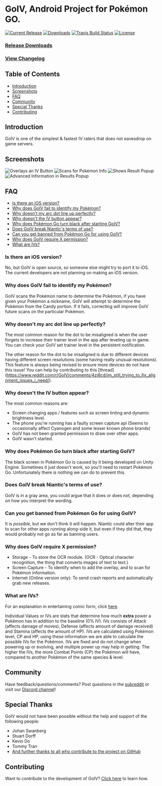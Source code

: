 # GoIV, Android Project for Pokémon GO.

[![Current Release](https://img.shields.io/github/release/farkam135/GoIV.svg?maxAge=21600 "Current Release")](https://github.com/farkam135/GoIV/releases/latest)
[![Downloads](https://img.shields.io/github/downloads/farkam135/GoIV/total.svg?maxAge=21600 "Downloads")](https://github.com/farkam135/GoIV/releases)
[![Travis Build Status](https://img.shields.io/travis/farkam135/GoIV/master.svg?maxAge=21600 "Travis Build Status")](https://travis-ci.org/farkam135/GoIV)
[![License](https://img.shields.io/github/license/farkam135/GoIV.svg?maxAge=2592000 "License")](LICENSE.md)

### [Release Downloads](https://github.com/farkam135/GoIV/releases)
### [View Changelog](CHANGELOG.md)

## Table of Contents

- [Introduction](#introduction)
- [Screenshots](#screenshots)
- [FAQ](#faq)
- [Community](#community)
- [Special Thanks](#special-thanks)
- [Contributing](#contributing)

## Introduction
GoIV is one of the simplest & fastest IV raters that does not eavesdrop on game servers.

## Screenshots
![Overlays an IV Button](https://i.imgur.com/SxlmeqT.jpg "Overlays an IV Button")
![Scans for Pokémon Info](https://i.imgur.com/0O3d8Vd.jpg "Scans for Pokémon Info")
![Shows Result Popup](https://i.imgur.com/ekBae5R.jpg "Shows Result Popup")
![Advanced Information in Results Popup](https://i.imgur.com/xXr9zzK.jpg "Advanced Information in Results Popup")

## FAQ
- [Is there an iOS version?](#is-there-an-ios-version)
- [Why does GoIV fail to identify my Pokémon?](#why-does-goiv-fail-to-identify-my-pokémon)
- [Why doesn't my arc dot line up perfectly?](#why-doesnt-my-arc-dot-line-up-perfectly)
- [Why doesn't the IV button appear?](#why-doesnt-the-iv-button-appear)
- [Why does Pokémon Go turn black after starting GoIV?](#why-does-pokémon-go-turn-black-after-starting-goiv)
- [Does GoIV break Niantic's terms of use?](#does-goiv-break-niantics-terms-of-use)
- [Can you get banned from Pokémon Go for using GoIV?](#can-you-get-banned-from-pokémon-go-for-using-goiv)
- [Why does GoIV require X permission?](#why-does-goiv-require-x-permission)
- [What are IVs?](#what-are-ivs)

### Is there an iOS version?
No, but GoIV is open source, so someone else might try to port it to iOS. The current developers are not planning on making an iOS version.

### Why does GoIV fail to identify my Pokémon?
GoIV scans the Pokémon name to determine the Pokémon, if you have given your Pokémon a nickname, GoIV will attempt to determine the Pokémon from the Candy portion. If it fails, correcting will improve GoIV future scans on the particular Pokémon.

### Why doesn't my arc dot line up perfectly?
The most common reason for the dot to be misaligned is when the user forgets to increase their trainer level in the app after leveling up in game. You can check your GoIV set trainer level in the persistent notification.

The other reason for the dot to be misaligned is due to different devices having different screen resolutions (some having really unusual resolutions). This feature is always being revised to ensure more devices do not have this issue! You can help by contributing to this [thread] (https://www.reddit.com/r/GoIV/comments/4zi8cd/im_still_trying_to_fix_alignment_issues_i_need/).

### Why doesn't the IV button appear?
The most common reasons are:
* Screen changing apps / features such as screen tinting and dynamic brightness level.
* The phone you're running has a faulty screen capture api (Seems to occasionally affect Cyanogen and some lesser known phone brands)
* GoIV has not been granted permission to draw over other apps.
* GoIV wasn't started.

### Why does Pokémon Go turn black after starting GoIV?
The black screen in Pokémon Go is caused by it being developed on Unity Engine. Sometimes it just doesn't work, so you'll need to restart Pokémon Go. Unfortunately there is nothing we can do to prevent this.

### Does GoIV break Niantic's terms of use?
GoIV is in a gray area, you could argue that it does or does not, depending on how you interpret the wording.

### Can you get banned from Pokémon Go for using GoIV?
It is *possible*, but we don't think it will happen. Niantic could alter their app to scan for other apps running along-side it, but even if they did that, they would probably not go as far as banning users.

### Why does GoIV require X permission?
* Storage - To store the OCR module. (OCR - Optical character recognition, the thing that converts images of text to text.)
* Screen Capture - To identify when to add the overlay, and to scan for Pokémon information.
* Internet (Online version only): To send crash reports and automatically grab new releases.

### What are IVs?
For an explanation in entertaining comic form, click [here](https://www.reddit.com/r/pokemongo/comments/4wnnoj/professor_oak_explains_ivs_in_go/).

Individual Values or IVs are stats that determine how much **extra** power a Pokémon has in addition to the baseline (0% IV). IVs consists of Attack (affects damage of moves), Defense (affects amount of damage received) and Stamina (affects the amount of HP). IVs are calculated using Pokémon level, CP and HP, using these information we are able to calculate the possible IVs for the Pokémon. IVs are fixed and do not change when powering up or evolving, and multiple power up may help in getting. The higher the IVs, the more Combat Points (CP) the Pokémon will have, compared to another Pokémon of the same species & level.

## Community
Have feedback/questions/comments? Post questions in the [subreddit](https://www.reddit.com/r/GoIV/) or visit our [Discord channel](https://discord.gg/y6BvF5D)!

## Special Thanks
GoIV would not have been possible without the help and support of the following people:  
* Johan Swanberg
* Stuart Dorff
* Kevin Do
* Tommy Tran
* [And further thanks to all who contribute to the project on GitHub](https://github.com/farkam135/GoIV/graphs/contributors)

## Contributing
Want to contribute to the development of GoIV? [Click here](CONTRIBUTING.md) to learn how.
